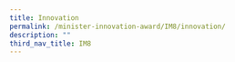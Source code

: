 ```yaml
---
title: Innovation
permalink: /minister-innovation-award/IM8/innovation/
description: ""
third_nav_title: IM8
---
```

